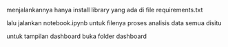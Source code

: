 menjalankannya hanya install library yang ada di file requirements.txt

lalu jalankan notebook.ipynb untuk filenya proses analisis data semua disitu

untuk tampilan dashboard buka folder dashboard